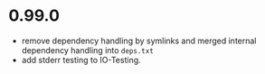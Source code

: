 # 0.99.0

* remove dependency handling by symlinks and merged internal dependency handling into `deps.txt`
* add stderr testing to IO-Testing.
